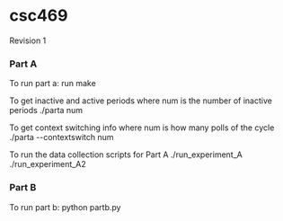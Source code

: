 # csc469
Revision 1

### Part A
To run part a:
run make

To get inactive and active periods where num is the number of inactive periods
./parta num

To get context switching info where num is how many polls of the cycle
./parta --contextswitch num

To run the data collection scripts for Part A
./run_experiment_A
./run_experiment_A2

### Part B
To run part b:
python partb.py
